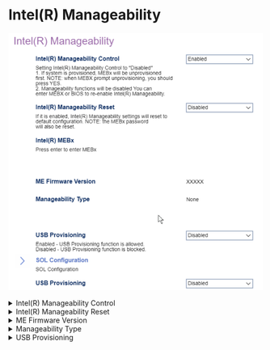 # Intel(R) Manageability #

![](./img/thinkcenter_intel_r_manageability.png)

<details><summary>Intel(R) Manageability Control</summary>

<!-- TODO: feature confirmation-->

One of 2 possible options for Intel(R) Manageability Control:

1.  **Enabled** - enables Intel(R) Manageability Control. Default.
2.  Disabled - disables Intel(R) Manageability Control.

<!-- TODO: add WMI -->

> <i> WARNING: If you set Intel(R) Manageability Control to "Disabled"
>
> 1. If system is provisioned, MEBx Will be unprovisioned
first. <strong>When the unprovsioning prompt appears, select YES.</strong>
>
> 2. Manageability functions will be disabled. <strong>You can
enter ME-BX or BIOS to re-enable Intel(R) Manageability.</strong></i>.

</details>


<details><summary>Intel(R) Manageability Reset</summary>

Return Intel(R) Manageability settings to
detault configuration.
One of 2 possible options for Intel(R) Manageability Reset:

1. **Enabled** - enables Intel(R) Manageability Reset. Default.
2. Disabled - disables Intel(R) Manageability Reset.

> <i> WARNING: the MEBx password will also be reset. </i>.

</details>

<details><summary>ME Firmware Version</summary>

Displays the firmware version.

<!-- TODO: styles-->

</details>

<details><summary>Manageability Type</summary>

<!-- TODO: styles-->

</details>

<details><summary>USB Provisioning</summary>

description.
One of 2 possible options for USB provisioning:

1.  **Enabled** - enables USB provisioning. Default.
2.  Disabled - disables USB provisioning.

<!-- TODO: add WMI
| WMI Setting name | Values | SVP Req'd | AMD/Intel |
|:---|:---|:---|:---|
| USBProvisioning | setting_values | yes_no | amd_intel |
-->

</details>

